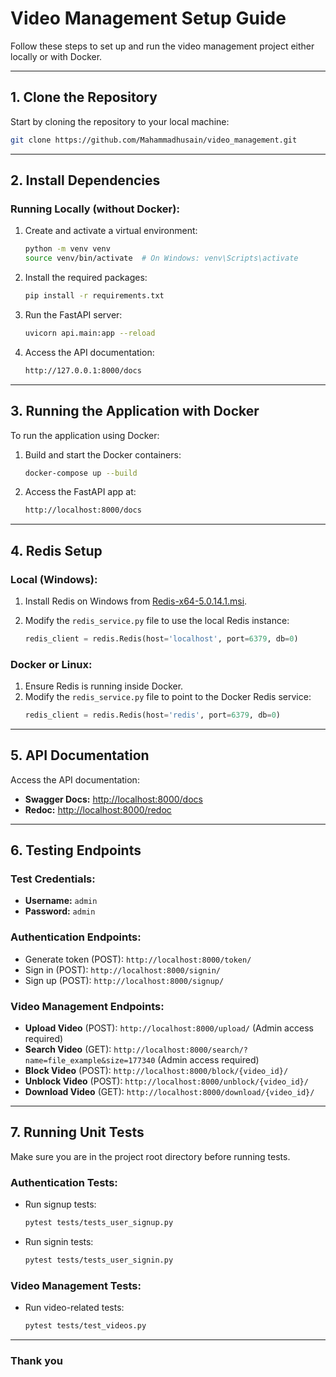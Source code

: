 
# Video Management Setup Guide

Follow these steps to set up and run the video management project either locally or with Docker.

---

## 1. Clone the Repository

Start by cloning the repository to your local machine:
```bash
git clone https://github.com/Mahammadhusain/video_management.git
```

---

## 2. Install Dependencies

### Running Locally (without Docker):
1. Create and activate a virtual environment:
   ```bash
   python -m venv venv
   source venv/bin/activate  # On Windows: venv\Scripts\activate
   ```

2. Install the required packages:
   ```bash
   pip install -r requirements.txt
   ```

3. Run the FastAPI server:
   ```bash
   uvicorn api.main:app --reload
   ```

4. Access the API documentation:
   ```bash
   http://127.0.0.1:8000/docs
   ```

---

## 3. Running the Application with Docker

To run the application using Docker:

1. Build and start the Docker containers:
   ```bash
   docker-compose up --build
   ```

2. Access the FastAPI app at:
   ```bash
   http://localhost:8000/docs
   ```

---

## 4. Redis Setup

### Local (Windows):
1. Install Redis on Windows from [Redis-x64-5.0.14.1.msi](https://github.com/tporadowski/redis/releases).
   
2. Modify the `redis_service.py` file to use the local Redis instance:
   ```python
   redis_client = redis.Redis(host='localhost', port=6379, db=0)
   ```

### Docker or Linux:
1. Ensure Redis is running inside Docker.
2. Modify the `redis_service.py` file to point to the Docker Redis service:
   ```python
   redis_client = redis.Redis(host='redis', port=6379, db=0)
   ```

---

## 5. API Documentation

Access the API documentation:

- **Swagger Docs:** [http://localhost:8000/docs](http://localhost:8000/docs)
- **Redoc:** [http://localhost:8000/redoc](http://localhost:8000/redoc)

---

## 6. Testing Endpoints

### Test Credentials:
- **Username:** `admin`
- **Password:** `admin`

### Authentication Endpoints:
- Generate token (POST): `http://localhost:8000/token/`
- Sign in (POST): `http://localhost:8000/signin/`
- Sign up (POST): `http://localhost:8000/signup/`

### Video Management Endpoints:
- **Upload Video** (POST): `http://localhost:8000/upload/` (Admin access required)
- **Search Video** (GET): `http://localhost:8000/search/?name=file_example&size=177340` (Admin access required)
- **Block Video** (POST): `http://localhost:8000/block/{video_id}/`
- **Unblock Video** (POST): `http://localhost:8000/unblock/{video_id}/`
- **Download Video** (GET): `http://localhost:8000/download/{video_id}/`

---

## 7. Running Unit Tests

Make sure you are in the project root directory before running tests.

### Authentication Tests:
- Run signup tests:
   ```bash
   pytest tests/tests_user_signup.py
   ```

- Run signin tests:
   ```bash
   pytest tests/tests_user_signin.py
   ```

### Video Management Tests:
- Run video-related tests:
   ```bash
   pytest tests/test_videos.py
   ```

---


###  Thank you 
